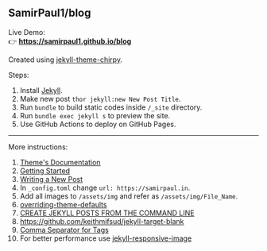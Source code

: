 ## SamirPaul1/blog

Live Demo: \
👉 **https://samirpaul1.github.io/blog** 




Created using [jekyll-theme-chirpy](https://github.com/cotes2020/jekyll-theme-chirpy).

Steps:
1. Install [Jekyll](https://jekyllrb.com/docs/installation/windows/).
2. Make new post ```thor jekyll:new New Post Title```.
3. Run ```bundle``` to build static codes inside ```/_site``` directory.
4. Run ```bundle exec jekyll s``` to preview the site. 
5. Use GitHub Actions to deploy on GitHub Pages.



---



More instructions:
1. [Theme's Documentation](https://github.com/cotes2020/jekyll-theme-chirpy#documentation)
2. [Getting Started](https://chirpy.cotes.page/posts/getting-started/)
3. [Writing a New Post](https://chirpy.cotes.page/posts/write-a-new-post/)
4. In ```_config.toml``` change ```url: https://samirpaul.in```.
5. Add all images to ```/assets/img``` and refer as ```/assets/img/File_Name```.
6. [overriding-theme-defaults](https://jekyllrb.com/docs/themes/#overriding-theme-defaults)
7. [CREATE JEKYLL POSTS FROM THE COMMAND LINE](https://gist.github.com/ichadhr/0b4e35174c7e90c0b31b)
8. https://github.com/keithmifsud/jekyll-target-blank
9. [Comma Separator for Tags](https://delim.co/#)
10. For better performance use [jekyll-responsive-image](https://github.com/wildlyinaccurate/jekyll-responsive-image)
